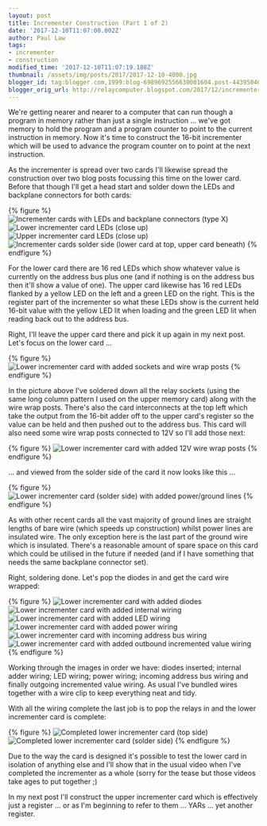 ```yaml
---
layout: post
title: Incrementer Construction (Part 1 of 2)
date: '2017-12-10T11:07:00.002Z'
author: Paul Law
tags:
- incrementer
- construction
modified_time: '2017-12-10T11:07:19.188Z'
thumbnail: /assets/img/posts/2017/2017-12-10-4000.jpg
blogger_id: tag:blogger.com,1999:blog-6989692556630001604.post-4439504623012249903
blogger_orig_url: http://relaycomputer.blogspot.com/2017/12/incrementer-construction-part-1-of-2.html
---
```


We're getting nearer and nearer to a computer that can run though a 
program in memory rather than just a single instruction ... we've got memory 
to hold the program and a program counter to point to the current instruction 
in memory. Now it's time to construct the 16-bit incrementer which will be 
used to advance the program counter on to point at the next instruction.

As the incrementer is spread over two cards I'll likewise spread the 
construction over two blog posts focussing this time on the lower card. Before 
that though I'll get a head start and solder down the LEDs and backplane 
connectors for both cards:

{% figure %}
![Incrementer cards with LEDs and backplane connectors (type X)](/assets/img/posts/2017/2017-12-10-0000.jpg)
![Lower incrementer card LEDs (close up)](/assets/img/posts/2017/2017-12-10-0001.jpg)
![Upper incrementer card LEDs (close up)](/assets/img/posts/2017/2017-12-10-0002.jpg)
![Incrementer cards solder side (lower card at top, upper card beneath)](/assets/img/posts/2017/2017-12-10-0003.jpg)
{% endfigure %}

For the lower card there are 16 red 
LEDs which show whatever value is currently on the address bus plus one (and 
if nothing is on the address bus then it'll show a value of one). The upper 
card likewise has 16 red LEDs flanked by a yellow LED on the left and a green 
LED on the right. This is the register part of the incrementer so what these 
LEDs show is the current held 16-bit value with the yellow LED lit when 
loading and the green LED lit when reading back out to the address bus.

Right, I'll leave the upper card there and pick it up again in my next 
post. Let's focus on the lower card ...

{% figure %}
![Lower incrementer card with added sockets and wire wrap posts](/assets/img/posts/2017/2017-12-10-0004.jpg)
{% endfigure %}

In the picture above I've soldered down 
all the relay sockets (using the same long column pattern I used on the upper 
memory card) along with the wire wrap posts. There's also the card 
interconnects at the top left which take the output from the 16-bit adder off 
to the upper card's register so the value can be held and then pushed out to 
the address bus. This card will also need some wire wrap posts connected to 
12V so I'll add those next:

{% figure %}
![Lower incrementer card with added 12V wire wrap posts](/assets/img/posts/2017/2017-12-10-0005.jpg)
{% endfigure %}

... and viewed from the solder side of 
the card it now looks like this ...

{% figure %}
![Lower incrementer card (solder side) with added power/ground lines](/assets/img/posts/2017/2017-12-10-0006.jpg)
{% endfigure %}

As with other recent cards all the vast 
majority of ground lines are straight lengths of bare wire (which speeds up 
construction) whilst power lines are insulated wire. The only exception here 
is the last part of the ground wire which is insulated. There's a reasonable 
amount of spare space on this card which could be utilised in the future if 
needed (and if I have something that needs the same backplane connector 
set).

Right, soldering done. Let's pop the diodes in and get the 
card wire wrapped:

{% figure %}
![Lower incrementer card with added diodes](/assets/img/posts/2017/2017-12-10-0007.jpg)
![Lower incrementer card with added internal wiring](/assets/img/posts/2017/2017-12-10-0008.jpg)
![Lower incrementer card with added LED wiring](/assets/img/posts/2017/2017-12-10-0009.jpg)
![Lower incrementer card with added power wiring](/assets/img/posts/2017/2017-12-10-0010.jpg)
![Lower incrementer card with incoming address bus wiring](/assets/img/posts/2017/2017-12-10-0011.jpg)
![Lower incrementer card with added outbound incremented value wiring](/assets/img/posts/2017/2017-12-10-0012.jpg)
{% endfigure %}

Working through the images in order we 
have: diodes inserted; internal adder wiring; LED wiring; power wiring; 
incoming address bus wiring and finally outgoing incremented value wiring. As 
usual I've bundled wires together with a wire clip to keep everything neat and 
tidy.

With all the wiring complete the last job is to pop the 
relays in and the lower incrementer card is complete:

{% figure %}
![Completed lower incrementer card (top side)](/assets/img/posts/2017/2017-12-10-0013.jpg)
![Completed lower incrementer card (solder side)](/assets/img/posts/2017/2017-12-10-0014.jpg)
{% endfigure %}

Due to the way the card is designed 
it's possible to test the lower card in isolation of anything else and I'll 
show that in the usual video when I've completed the incrementer as a whole 
(sorry for the tease but those videos take ages to put together ;)

In my next post I'll construct the upper incrementer card which is 
effectively just a register ... or as I'm beginning to refer to them ... YARs 
... yet another register. 